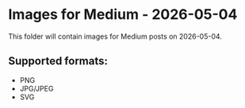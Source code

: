 # Images for Medium - 2026-05-04

This folder will contain images for Medium posts on 2026-05-04.

## Supported formats:
- PNG
- JPG/JPEG
- SVG
